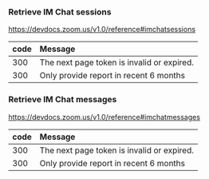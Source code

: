 ### Retrieve IM Chat sessions
https://devdocs.zoom.us/v1.0/reference#imchatsessions

| code | Message                                    |
|:---- |:------------------------------------------ |
| 300  | The next page token is invalid or expired. | 
| 300  | Only provide report in recent 6 months     |

### Retrieve IM Chat messages
https://devdocs.zoom.us/v1.0/reference#imchatmessages

| code | Message                                    |
|:---- |:------------------------------------------ |
| 300  | The next page token is invalid or expired. | 
| 300  | Only provide report in recent 6 months     |